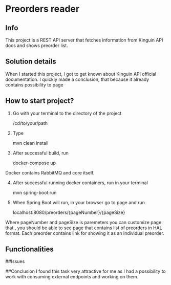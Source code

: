 # Preorders reader


## Info

This project is a REST API server that fetches information from Kinguin API docs and shows preorder list.

## Solution details

When I started this project, I got to get known about Kinguin API official documentation. I quickly made a conclusion, that because it already contains possibility to page 

## How to start project?

1. Go with your terminal to the directory of the project

    
    /cd/to/your/path

2. Type

    
    mvn clean install

3. After successful build, run


    docker-compose up

Docker contains RabbitMQ and core itself.

4. After successful running docker containers, run in your terminal


    mvn spring-boot:run

5. When Spring Boot will run, in your browser go to page and run


    localhost:8080/preorders/{pageNumber}/{pageSize}

Where pageNumber and pageSize is paremeters you can customize page that , you should be able to see page that contains list of preorders in HAL format. Each preorder contains link for showing it as an individual preorder.


## Functionalities



##Issues

##Conclusion
I found this task very attractive for me as I had a possibility to work with consuming external endpoints and working on them.